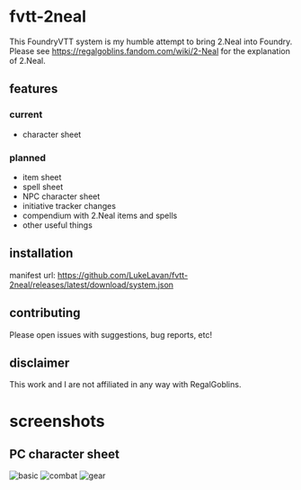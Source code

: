# fvtt-2neal
This FoundryVTT system is my humble attempt to bring 2.Neal into Foundry. Please see https://regalgoblins.fandom.com/wiki/2-Neal for the explanation of 2.Neal.

## features

### current

- character sheet

### planned

- item sheet
- spell sheet
- NPC character sheet
- initiative tracker changes
- compendium with 2.Neal items and spells
- other useful things

## installation

manifest url: https://github.com/LukeLavan/fvtt-2neal/releases/latest/download/system.json

## contributing

Please open issues with suggestions, bug reports, etc!

## disclaimer

This work and I are not affiliated in any way with RegalGoblins. 

# screenshots

## PC character sheet

![basic](https://user-images.githubusercontent.com/20602720/168483892-0fc205af-75a1-4f95-8d81-4cbdcb32b90d.png)
![combat](https://user-images.githubusercontent.com/20602720/168484413-dcb29dce-5738-4338-858d-ae54e3ea99d9.gif)
![gear](https://user-images.githubusercontent.com/20602720/168484772-1d0da25e-eb14-489f-92b3-a89a99cc98c8.png)


